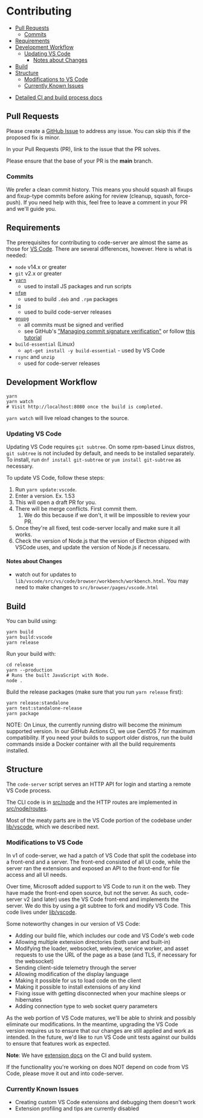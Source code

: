 <!-- START doctoc generated TOC please keep comment here to allow auto update -->
<!-- DON'T EDIT THIS SECTION, INSTEAD RE-RUN doctoc TO UPDATE -->
# Contributing

- [Pull Requests](#pull-requests)
  - [Commits](#commits)
- [Requirements](#requirements)
- [Development Workflow](#development-workflow)
  - [Updating VS Code](#updating-vs-code)
    - [Notes about Changes](#notes-about-changes)
- [Build](#build)
- [Structure](#structure)
  - [Modifications to VS Code](#modifications-to-vs-code)
  - [Currently Known Issues](#currently-known-issues)

<!-- END doctoc generated TOC please keep comment here to allow auto update -->

- [Detailed CI and build process docs](../ci)

## Pull Requests

Please create a [GitHub Issue](https://github.com/cdr/code-server/issues) to address any issue. You can skip this if the proposed fix is minor.

In your Pull Requests (PR), link to the issue that the PR solves.

Please ensure that the base of your PR is the **main** branch.

### Commits

We prefer a clean commit history. This means you should squash all fixups and fixup-type commits before asking for review (cleanup, squash, force-push). If you need help with this, feel free to leave a comment in your PR and we'll guide you.

## Requirements

The prerequisites for contributing to code-server are almost the same as those for
[VS Code](https://github.com/Microsoft/vscode/wiki/How-to-Contribute#prerequisites).
There are several differences, however. Here is what is needed:

- `node` v14.x or greater
- `git` v2.x or greater
- [`yarn`](https://classic.yarnpkg.com/en/)
  - used to install JS packages and run scripts
- [`nfpm`](https://classic.yarnpkg.com/en/)
  - used to build `.deb` and `.rpm` packages
- [`jq`](https://stedolan.github.io/jq/)
  - used to build code-server releases
- [`gnupg`](https://gnupg.org/index.html)
  - all commits must be signed and verified
  - see GitHub's ["Managing commit signature verification"](https://docs.github.com/en/github/authenticating-to-github/managing-commit-signature-verification) or follow [this tutorial](https://joeprevite.com/verify-commits-on-github)
- `build-essential` (Linux)
  - `apt-get install -y build-essential` - used by VS Code
- `rsync` and `unzip`
  - used for code-server releases

## Development Workflow

```shell
yarn
yarn watch
# Visit http://localhost:8080 once the build is completed.
```

`yarn watch` will live reload changes to the source.

### Updating VS Code

Updating VS Code requires `git subtree`. On some rpm-based Linux distros, `git subtree` is not included by default, and needs to be installed separately.
To install, run `dnf install git-subtree` or `yum install git-subtree` as necessary.

To update VS Code, follow these steps:

1. Run `yarn update:vscode`.
2. Enter a version. Ex. 1.53
3. This will open a draft PR for you.
4. There will be merge conflicts. First commit them.
   1. We do this because if we don't, it will be impossible to review your PR.
5. Once they're all fixed, test code-server locally and make sure it all works.
6. Check the version of Node.js that the version of Electron shipped with VSCode uses, and update the version of Node.js if necessaru.

#### Notes about Changes

- watch out for updates to `lib/vscode/src/vs/code/browser/workbench/workbench.html`. You may need to make changes to `src/browser/pages/vscode.html`

## Build

You can build using:

```shell
yarn build
yarn build:vscode
yarn release
```

Run your build with:

```shell
cd release
yarn --production
# Runs the built JavaScript with Node.
node .
```

Build the release packages (make sure that you run `yarn release` first):

```shell
yarn release:standalone
yarn test:standalone-release
yarn package
```

NOTE: On Linux, the currently running distro will become the minimum supported version.
In our GitHub Actions CI, we use CentOS 7 for maximum compatibility.
If you need your builds to support older distros, run the build commands
inside a Docker container with all the build requirements installed.

## Structure

The `code-server` script serves an HTTP API for login and starting a remote VS Code process.

The CLI code is in [src/node](../src/node) and the HTTP routes are implemented in
[src/node/routes](../src/node/routes).

Most of the meaty parts are in the VS Code portion of the codebase under [lib/vscode](../lib/vscode), which we described next.

### Modifications to VS Code

In v1 of code-server, we had a patch of VS Code that split the codebase into a front-end
and a server. The front-end consisted of all UI code, while the server ran the extensions
and exposed an API to the front-end for file access and all UI needs.

Over time, Microsoft added support to VS Code to run it on the web. They have made
the front-end open source, but not the server. As such, code-server v2 (and later) uses
the VS Code front-end and implements the server. We do this by using a git subtree to fork and modify VS Code. This code lives under [lib/vscode](../lib/vscode).

Some noteworthy changes in our version of VS Code:

- Adding our build file, which includes our code and VS Code's web code
- Allowing multiple extension directories (both user and built-in)
- Modifying the loader, websocket, webview, service worker, and asset requests to
  use the URL of the page as a base (and TLS, if necessary for the websocket)
- Sending client-side telemetry through the server
- Allowing modification of the display language
- Making it possible for us to load code on the client
- Making it possible to install extensions of any kind
- Fixing issue with getting disconnected when your machine sleeps or hibernates
- Adding connection type to web socket query parameters

As the web portion of VS Code matures, we'll be able to shrink and possibly
eliminate our modifications. In the meantime, upgrading the VS Code version requires
us to ensure that our changes are still applied and work as intended. In the future,
we'd like to run VS Code unit tests against our builds to ensure that features
work as expected.

**Note**: We have [extension docs](../ci/README.md) on the CI and build system.

If the functionality you're working on does NOT depend on code from VS Code, please
move it out and into code-server.

### Currently Known Issues

- Creating custom VS Code extensions and debugging them doesn't work
- Extension profiling and tips are currently disabled
